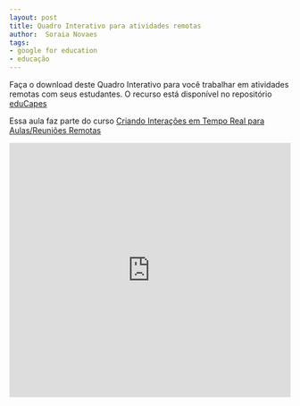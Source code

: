```yaml
---
layout: post
title: Quadro Interativo para atividades remotas
author:  Soraia Novaes
tags: 
- google for education
- educação
---
```


Faça o download deste Quadro Interativo para você trabalhar em atividades remotas com seus estudantes. O recurso está disponível no repositório [eduCapes](https://educapes.capes.gov.br/handle/capes/597433)

Essa aula faz parte do curso [Criando Interações em Tempo Real para Aulas/Reuniões Remotas](https://www.udemy.com/course/interacoes-em-tempo-real-para-aulas-remotas/?referralCode=0909D4D46FF702F7F830)

<iframe width="100%" height="455" src="https://www.youtube.com/embed/mP-9lMhT-F8" frameborder="0" allow="accelerometer; autoplay; clipboard-write; encrypted-media; gyroscope; picture-in-picture" allowfullscreen></iframe>
